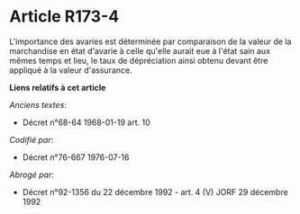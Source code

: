 # Article R173-4

L'importance des avaries est déterminée par comparaison de la valeur de la marchandise en état d'avarie à celle qu'elle
aurait eue à l'état sain aux mêmes temps et lieu, le taux de dépréciation ainsi obtenu devant être appliqué à la valeur
d'assurance.

**Liens relatifs à cet article**

_Anciens textes_:

  - Décret n°68-64 1968-01-19 art. 10

_Codifié par_:

  - Décret n°76-667 1976-07-16

_Abrogé par_:

  - Décret n°92-1356 du 22 décembre 1992 - art. 4 (V) JORF 29 décembre 1992
